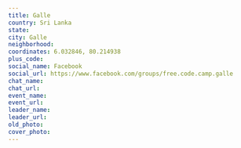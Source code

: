 ```yaml
---
title: Galle
country: Sri Lanka
state: 
city: Galle
neighborhood: 
coordinates: 6.032846, 80.214938
plus_code:
social_name: Facebook
social_url: https://www.facebook.com/groups/free.code.camp.galle
chat_name:
chat_url:
event_name:
event_url:
leader_name:
leader_url:
old_photo: 
cover_photo:
---
```

